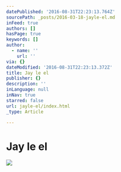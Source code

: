 ```yaml
---
datePublished: '2016-08-31T22:23:13.764Z'
sourcePath: _posts/2016-03-18-jayle-el.md
inFeed: true
authors: []
hasPage: true
keywords: []
author:
  - name: ''
    url: ''
via: {}
dateModified: '2016-08-31T22:23:13.372Z'
title: Jay le el
publisher: {}
description: ''
inLanguage: null
inNav: true
starred: false
url: jayle-el/index.html
_type: Article

---
```

# Jay le el
![](https://the-grid-user-content.s3-us-west-2.amazonaws.com/25763be1-2759-485d-bf23-5475f878f2ea.jpg)